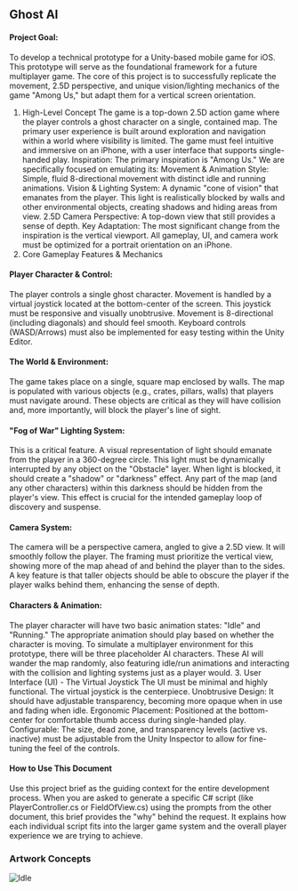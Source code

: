 ## Ghost AI


#### Project Goal:
To develop a technical prototype for a Unity-based mobile game for iOS. This prototype will serve as the foundational framework for a future multiplayer game. The core of this project is to successfully replicate the movement, 2.5D perspective, and unique vision/lighting mechanics of the game "Among Us," but adapt them for a vertical screen orientation.
1. High-Level Concept
The game is a top-down 2.5D action game where the player controls a ghost character on a single, contained map. The primary user experience is built around exploration and navigation within a world where visibility is limited. The game must feel intuitive and immersive on an iPhone, with a user interface that supports single-handed play.
Inspiration: The primary inspiration is "Among Us." We are specifically focused on emulating its:
Movement & Animation Style: Simple, fluid 8-directional movement with distinct idle and running animations.
Vision & Lighting System: A dynamic "cone of vision" that emanates from the player. This light is realistically blocked by walls and other environmental objects, creating shadows and hiding areas from view.
2.5D Camera Perspective: A top-down view that still provides a sense of depth.
Key Adaptation: The most significant change from the inspiration is the vertical viewport. All gameplay, UI, and camera work must be optimized for a portrait orientation on an iPhone.
2. Core Gameplay Features & Mechanics
#### Player Character & Control:
The player controls a single ghost character.
Movement is handled by a virtual joystick located at the bottom-center of the screen. This joystick must be responsive and visually unobtrusive.
Movement is 8-directional (including diagonals) and should feel smooth.
Keyboard controls (WASD/Arrows) must also be implemented for easy testing within the Unity Editor.
#### The World & Environment:
The game takes place on a single, square map enclosed by walls.
The map is populated with various objects (e.g., crates, pillars, walls) that players must navigate around.
These objects are critical as they will have collision and, more importantly, will block the player's line of sight.
#### "Fog of War" Lighting System:
This is a critical feature. A visual representation of light should emanate from the player in a 360-degree circle.
This light must be dynamically interrupted by any object on the "Obstacle" layer. When light is blocked, it should create a "shadow" or "darkness" effect.
Any part of the map (and any other characters) within this darkness should be hidden from the player's view. This effect is crucial for the intended gameplay loop of discovery and suspense.
#### Camera System:
The camera will be a perspective camera, angled to give a 2.5D view.
It will smoothly follow the player.
The framing must prioritize the vertical view, showing more of the map ahead of and behind the player than to the sides.
A key feature is that taller objects should be able to obscure the player if the player walks behind them, enhancing the sense of depth.
#### Characters & Animation:
The player character will have two basic animation states: "Idle" and "Running." The appropriate animation should play based on whether the character is moving.
To simulate a multiplayer environment for this prototype, there will be three placeholder AI characters. These AI will wander the map randomly, also featuring idle/run animations and interacting with the collision and lighting systems just as a player would.
3. User Interface (UI) - The Virtual Joystick
The UI must be minimal and highly functional. The virtual joystick is the centerpiece.
Unobtrusive Design: It should have adjustable transparency, becoming more opaque when in use and fading when idle.
Ergonomic Placement: Positioned at the bottom-center for comfortable thumb access during single-handed play.
Configurable: The size, dead zone, and transparency levels (active vs. inactive) must be adjustable from the Unity Inspector to allow for fine-tuning the feel of the controls.
#### How to Use This Document
Use this project brief as the guiding context for the entire development process. When you are asked to generate a specific C# script (like PlayerController.cs or FieldOfView.cs) using the prompts from the other document, this brief provides the "why" behind the request. It explains how each individual script fits into the larger game system and the overall player experience we are trying to achieve.


### Artwork Concepts
![Idle](PrototypeAssets/GhostiOSIcons/Ghost.AI-iOS-ClearDark-1024x1024@2x.png)
